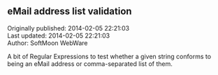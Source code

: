 ## eMail address list validation  
Originally published: 2014-02-05 22:21:03  
Last updated: 2014-02-05 22:21:03  
Author: SoftMoon WebWare  
  
A bit of Regular Expressions to test whether a given string conforms to being an eMail address or comma-separated list of them.
